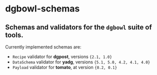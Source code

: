# dgbowl-schemas
## Schemas and validators for the `dgbowl` suite of tools.

Currently implemented schemas are:
- `Recipe` validator for **dgpost**, versions `{2.1, 1.0}`
- `DataSchema` validator for **yadg**, versions `{5.1, 5.0, 4.2, 4.1, 4.0}`
- `Payload` validator for **tomato**,  at version `{0.2, 0.1}`

